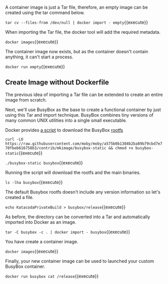 A container image is just a Tar file, therefore, an empty image can be created using the tar command below.

`tar cv --files-from /dev/null | docker import - empty`{{execute}}

When importing the Tar file, the docker tool will add the required metadata.

`docker images`{{execute}}

The container image now exists, but as the container doesn't contain anything, it can't start a process.

`docker run empty`{{execute}}

## Create Image without Dockerfile

The previous idea of importing a Tar file can be extended to create an entire image from scratch.

Next, we'll use BusyBox as the base to create a functional container by just using this Tar and import technique. BusyBox combines tiny versions of many common UNIX utilities into a single small executable.

Docker provides [a script](https://github.com/moby/moby/blob/a575b0b1384b2ba89b79cbd7e770fbeb616758b3/contrib/mkimage/busybox-static) to download the BusyBox [rootfs](https://www.kernel.org/doc/Documentation/filesystems/ramfs-rootfs-initramfs.txt)

`curl -LO https://raw.githubusercontent.com/moby/moby/a575b0b1384b2ba89b79cbd7e770fbeb616758b3/contrib/mkimage/busybox-static && chmod +x busybox-static`{{execute}}

`./busybox-static busybox`{{execute}}

Running the script will download the rootfs and the main binaries.

`ls -lha busybox`{{execute}}

The default Busybox rootfs doesn't include any version information so let's created a file.

`echo KatacodaPrivateBuild > busybox/release`{{execute}}

As before, the directory can be converted into a Tar and automatically imported into Docker as an image.

`tar -C busybox -c . | docker import - busybox`{{execute}}

You have create a container image.

`docker images`{{execute}}

Finally, your new container image can be used to launched your custom BusyBox container.

`docker run busybox cat /release`{{execute}}
